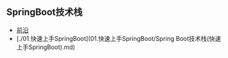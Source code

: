## SpringBoot技术栈
* [前沿](README.md)
* [./01.快速上手SpringBoot](01.快速上手SpringBoot/Spring Boot技术栈(快速上手SpringBoot).md)